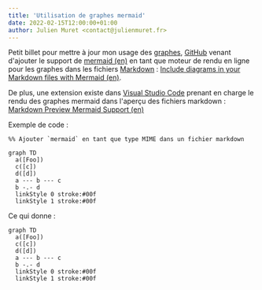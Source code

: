 ```yaml
---
title: 'Utilisation de graphes mermaid'
date: 2022-02-15T12:00:00+01:00
author: Julien Muret <contact@julienmuret.fr>
---
```


Petit billet pour mettre à jour mon usage des [graphes][1], [GitHub][2] venant
d'ajouter le support de [mermaid (en)][3] en tant que moteur de rendu en ligne
pour les graphes dans les fichiers [Markdown][4] :
[Include diagrams in your Markdown files with Mermaid (en)][5].

<!-- summary_link -->

[1]: https://fr.wikipedia.org/wiki/Th%C3%A9orie_des_graphes
[2]: https://fr.wikipedia.org/wiki/GitHub_(entreprise)
[3]: https://github.com/mermaid-js/mermaid
[4]: https://fr.wikipedia.org/wiki/Markdown
[5]: https://github.blog/2022-02-14-include-diagrams-markdown-files-mermaid/

<!-- more -->

De plus, une extension existe dans [Visual Studio Code][6] prenant en charge le
rendu des graphes mermaid dans l'aperçu des fichiers markdown :
[Markdown Preview Mermaid Support (en)][7]

Exemple de code :

```
%% Ajouter `mermaid` en tant que type MIME dans un fichier markdown

graph TD
  a([Foo])
  c([c])
  d([d])
  a --- b --- c
  b -.- d
  linkStyle 0 stroke:#00f
  linkStyle 1 stroke:#00f
```

Ce qui donne :

```mermaid
graph TD
  a([Foo])
  c([c])
  d([d])
  a --- b --- c
  b -.- d
  linkStyle 0 stroke:#00f
  linkStyle 1 stroke:#00f
```

<!-- links -->

[6]: https://fr.wikipedia.org/wiki/Visual_Studio_Code
[7]: https://github.com/mjbvz/vscode-markdown-mermaid
